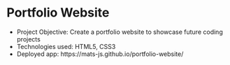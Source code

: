 # Portfolio Website

<ul>
  <li>Project Objective: Create a portfolio website to showcase future coding projects</li>
  <li>Technologies used: HTML5, CSS3</li>
  <li>Deployed app: https://mats-js.github.io/portfolio-website/</li>
